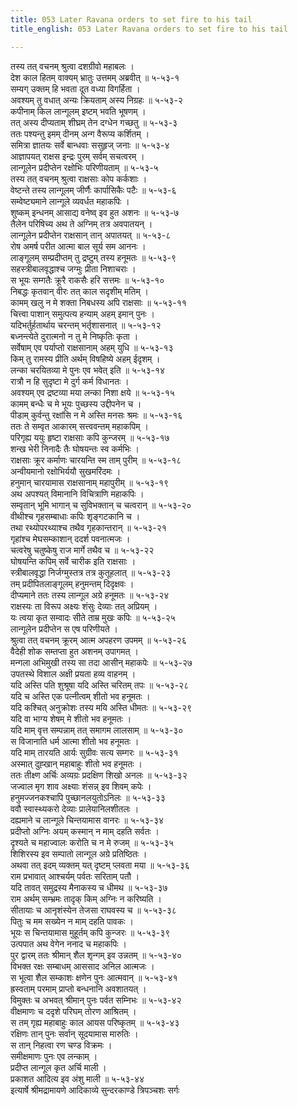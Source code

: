 ```yaml
---
title: 053 Later Ravana orders to set fire to his tail
title_english: 053 Later Ravana orders to set fire to his tail

---
```


<div class="audioEmbed"  caption="श्रीराम-हरिसीताराममूर्ति-घनपाठिभ्यां वचनम्" src="https://archive.org/download/Ramayana-recitation-Sriram-harisItArAmamUrti-Ghanapaati-v2/Kanda_5/Kanda_5_SK-053-Later_Ravana_orders_to_set_fire_to_his_tail.mp3"></div>

तस्य तत् वचनम् श्रुत्वा दशग्रीवो महाबलः ।  
देश काल हितम् वाक्यम् भ्रातुः उत्तमम् अब्रवीत् ॥ ५-५३-१  
सम्यग् उक्तम् हि भवता दूत वध्या विगर्हिता ।  
अवश्यम् तु वधात् अन्यः क्रियताम् अस्य निग्रहः ॥ ५-५३-२  
कपीनाम् किल लान्गूलम् इष्टम् भवति भूषणम् ।  
तत् अस्य दीप्यताम् शीघ्रम् तेन दग्धेन गच्छतु ॥ ५-५३-३  
ततः पश्यन्तु इमम् दीनम् अन्ग वैरूप्य कर्शितम् ।  
समित्रा ज्ञातयः सर्वे बान्धवाः ससुहृज् जनाः ॥ ५-५३-४  
आज्ञापयत् राक्षस इन्द्रः पुरम् सर्वम् सचत्वरम् ।  
लान्गूलेन प्रदीप्तेन रक्षोभिः परिणीयताम् ॥ ५-५३-५  
तस्य तत् वचनम् श्रुत्वा राक्षसाः कोप कर्कशाः ।  
वेष्टन्ते तस्य लान्गूलम् जीर्णैः कार्पासिकैः पटैः ॥ ५-५३-६  
सम्वेष्ट्यमाने लान्गूले व्यवर्धत महाकपिः ।  
शुष्कम् इन्धनम् आसाद्य वनेष्व् इव हुत अशनः ॥ ५-५३-७  
तैलेन परिषिच्य अथ ते अग्निम् तत्र अवपातयन् ।  
लान्गूलेन प्रदीप्तेन राक्षसान् तान् अपातयत् ॥ ५-५३-८  
रोष अमर्ष परीत आत्मा बाल सूर्य सम आननः ।  
लाङ्गूलम् सम्प्रदीप्तम् तु द्रष्टुम् तस्य हनूमतः ॥ ५-५३-९  
सहस्त्रीबालवृद्धाश्च जग्मुः प्रीता निशाचराः ।  
स भूयः सम्गतैः क्रूरै राकसैः हरि सत्तमः ॥ ५-५३-१०  
निबद्धः कृतवान् वीरः तत् काल सदृशीम् मतिम् ।  
कामम् खलु न मे शक्ता निबधस्य अपि राक्षसाः ॥ ५-५३-११  
चित्त्वा पाशान् समुत्पत्य हन्याम् अहम् इमान् पुनः ।  
यदिभर्तुर्हतार्थाय चरन्तम् भर्तृशासनात् ॥ ५-५३-१२  
बध्नन्त्येते दुरात्मनो न तु मे निष्कृतिः कृता ।  
सर्वेषाम् एव पर्याप्तो राक्षसानाम् अहम् युधि ॥ ५-५३-१३  
किम् तु रामस्य प्रीति अर्थम् विषहिष्ये अहम् ईदृशम् ।  
लन्का चरयितव्या मे पुनः एव भवेत् इति ॥ ५-५३-१४  
रात्रौ न हि सुदृष्टा मे दुर्ग कर्म विधानतः ।  
अवश्यम् एव द्रष्टव्या मया लन्का निशा क्षये ॥ ५-५३-१५  
कामम् बन्धैः च मे भूयः पुच्छस्य उद्दीपनेन च ।  
पीडाम् कुर्वन्तु रक्षांसि न मे अस्ति मनसः श्रमः ॥ ५-५३-१६  
ततः ते सम्वृत आकारम् सत्त्ववन्तम् महाकपिम् ।  
परिगृह्य ययुः हृष्टा राक्षसाः कपि कुन्जरम् ॥ ५-५३-१७  
शन्ख भेरी निनादैः तैः घोषयन्तः स्व कर्मभिः ।  
राक्षसाः क्रूर कर्माणः चारयन्ति स्म ताम् पुरीम् ॥ ५-५३-१८  
अन्वीयमानो रक्षोभिर्ययौ सुखमरिंदमः ।  
हनुमान् चारयामास राक्षसानाम् महापुरीम् ॥ ५-५३-१९  
अथ अपश्यत् विमानानि विचित्राणि महाकपिः ।  
सम्वृतान् भूमि भागान् च सुविभक्तान् च चत्वरान् ॥ ५-५३-२०  
वीथीश्च गृहसम्बाधाः कपिः शृङ्गटकानि च ।  
तथा रथ्योपरथ्याश्च तथैव गृहकान्तरान् ॥ ५-५३-२१  
गृहांश्च मेघसम्काशान् ददर्श पवनात्मजः ।  
चत्वरेषु चतुष्केषु राज मार्गे तथैव च ॥ ५-५३-२२  
घोषयन्ति कपिम् सर्वे चारीक इति राक्षसाः ।  
स्त्रीबालवृद्धा निर्जग्मुस्तत्र तत्र कुतूहलात् ॥ ५-५३-२३  
तम् प्रदीपितलाङ्गूलम् हनुमन्तम् दिदृक्षवः ।  
दीप्यमाने ततः तस्य लान्गूल अग्रे हनूमतः ॥ ५-५३-२४  
राक्षस्यः ता विरूप अक्ष्यः शंसुः देव्याः तत् अप्रियम् ।  
यः त्वया कृत सम्वादः सीते ताम्र मुखः कपिः ॥ ५-५३-२५  
लान्गूलेन प्रदीप्तेन स एष परिणीयते ।  
श्रुत्वा तत् वचनम् क्रूरम् आत्म अपहरण उपमम् ॥ ५-५३-२६  
वैदेही शोक सम्तप्ता हुत अशनम् उपागमत् ।  
मन्गला अभिमुखी तस्य सा तदा आसीन् महाकपेः ॥ ५-५३-२७  
उपतस्थे विशाल अक्षी प्रयता हव्य वाहनम् ।  
यदि अस्ति पति शुश्रूषा यदि अस्ति चरितम् तपः ॥ ५-५३-२८  
यदि च अस्ति एक पत्नीत्वम् शीतो भव हनूमतः ।  
यदि कश्चित् अनुक्रोशः तस्य मयि अस्ति धीमतः ॥ ५-५३-२९  
यदि वा भाग्य शेषम् मे शीतो भव हनूमतः ।  
यदि माम् वृत्त सम्पन्नाम् तत् समागम लालसाम् ॥ ५-५३-३०  
स विजानाति धर्म आत्मा शीतो भव हनूमतः ।  
यदि माम् तारयति आर्यः सुग्रीवः सत्य सम्गरः ॥ ५-५३-३१  
अस्मात् दुह्खान् महाबाहुः शीतो भव हनूमतः ।  
ततः तीक्ष्ण अर्चिः अव्यग्रः प्रदक्षिण शिखो अनलः ॥ ५-५३-३२  
जज्वाल मृग शाव अक्ष्याः शंसन्न् इव शिवम् कपेः ।  
हनुमज्जनकश्चापि पुच्छानलयुतोऽनिलः ॥ ५-५३-३३  
ववौ स्वास्थ्यकरो देव्याः प्रालेयानिलशीतलः ।  
दह्यमाने च लान्गूले चिन्तयामास वानरः ॥ ५-५३-३४  
प्रदीप्तो अग्निः अयम् कस्मान् न माम् दहति सर्वतः ।  
दृश्यते च महाज्वालः करोति च न मे रुजम् ॥ ५-५३-३५  
शिशिरस्य इव सम्पातो लान्गूल अग्रे प्रतिष्ठितः ।  
अथवा तत् इदम् व्यक्तम् यत् दृष्टम् प्लवता मया ॥ ५-५३-३६  
राम प्रभावात् आश्चर्यम् पर्वतः सरिताम् पतौ ।  
यदि तावत् समुद्रस्य मैनाकस्य च धीमथ ॥ ५-५३-३७  
राम अर्थम् सम्भ्रमः तादृक् किम् अग्निः न करिष्यति ।  
सीतायाः च आनृशंस्येन तेजसा राघवस्य च ॥ ५-५३-३८  
पितुः च मम सख्येन न माम् दहति पावकः ।  
भूयः स चिन्तयामास मुहूर्तम् कपि कुन्जरः ॥ ५-५३-३९  
उत्पपात अथ वेगेन ननाद च महाकपिः ।  
पुर द्वारम् ततः श्रीमान् शैल शृन्गम् इव उन्नतम् ॥ ५-५३-४०  
विभक्त रक्षः सम्बाधम् आससाद अनिल आत्मजः ।  
स भूत्वा शैल सम्काशः क्षणेन पुनः आत्मवान् ॥ ५-५३-४१  
ह्रस्वताम् परमाम् प्राप्तो बन्धनानि अवशातयत् ।  
विमुक्तः च अभवत् श्रीमान् पुनः पर्वत सम्निभः ॥ ५-५३-४२  
वीक्षमाणः च ददृशे परिघम् तोरण आश्रितम् ।  
स तम् गृह्य महाबाहुः काल आयस परिष्कृतम् ॥ ५-५३-४३  
रक्षिणः तान् पुनः सर्वान् सूदयामास मारुतिः ।  
स तान् निहत्वा रण चण्ड विक्रमः ।  
समीक्षमाणः पुनः एव लन्काम् ।  
प्रदीप्त लान्गूल कृत अर्चि माली ।  
प्रकाशत आदित्य इव अंशु माली ॥ ५-५३-४४  
इत्यार्षे श्रीमद्रामायणे आदिकाव्ये सुन्दरकाण्डे त्रिपञ्चशः सर्गः
